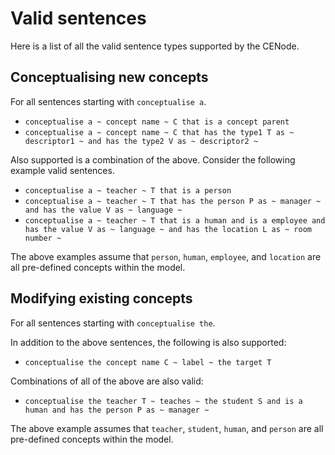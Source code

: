 # Valid sentences

Here is a list of all the valid sentence types supported by the CENode.

## Conceptualising new concepts

For all sentences starting with `conceptualise a`.

* `conceptualise a ~ concept name ~ C that is a concept parent`
* `conceptualise a ~ concept name ~ C that has the type1 T as ~ descriptor1 ~ and has the type2 V as ~ descriptor2 ~`

Also supported is a combination of the above. Consider the following example valid sentences.

* `conceptualise a ~ teacher ~ T that is a person`
* `conceptualise a ~ teacher ~ T that has the person P as ~ manager ~ and has the value V as ~ language ~`
* `conceptualise a ~ teacher ~ T that is a human and is a employee and has the value V as ~ language ~ and has the location L as ~ room number ~`

The above examples assume that `person`, `human`, `employee`, and `location` are all pre-defined concepts within the model.

## Modifying existing concepts

For all sentences starting with `conceptualise the`.

In addition to the above sentences, the following is also supported:

* `conceptualise the concept name C ~ label ~ the target T`

Combinations of all of the above are also valid:

* `conceptualise the teacher T ~ teaches ~ the student S and is a human and has the person P as ~ manager ~` 

The above example assumes that `teacher`, `student`, `human`, and `person` are all pre-defined concepts within the model.
